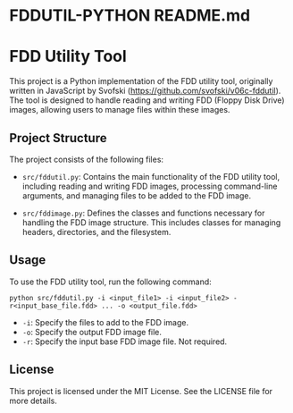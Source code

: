 # FDDUTIL-PYTHON README.md

# FDD Utility Tool

This project is a Python implementation of the FDD utility tool, originally written in JavaScript by Svofski (https://github.com/svofski/v06c-fddutil). The tool is designed to handle reading and writing FDD (Floppy Disk Drive) images, allowing users to manage files within these images.

## Project Structure

The project consists of the following files:

- `src/fddutil.py`: Contains the main functionality of the FDD utility tool, including reading and writing FDD images, processing command-line arguments, and managing files to be added to the FDD image.
  
- `src/fddimage.py`: Defines the classes and functions necessary for handling the FDD image structure. This includes classes for managing headers, directories, and the filesystem.

## Usage

To use the FDD utility tool, run the following command:

```
python src/fddutil.py -i <input_file1> -i <input_file2> -r<input_base_file.fdd> ... -o <output_file.fdd>
```

- `-i`: Specify the files to add to the FDD image.
- `-o`: Specify the output FDD image file.
- `-r`: Specify the input base FDD image file. Not required.

## License

This project is licensed under the MIT License. See the LICENSE file for more details.